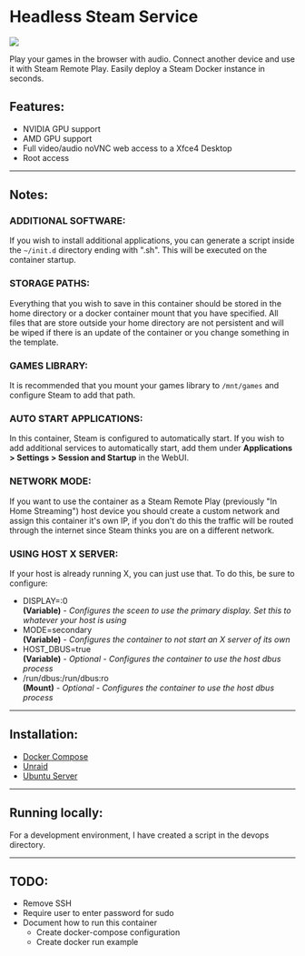 # Headless Steam Service

![](./images/banner.jpg)

Play your games in the browser with audio. Connect another device and use it with Steam Remote Play. Easily deploy a Steam Docker instance in seconds.

## Features:
- NVIDIA GPU support
- AMD GPU support
- Full video/audio noVNC web access to a Xfce4 Desktop
- Root access


---
## Notes:

### ADDITIONAL SOFTWARE:
If you wish to install additional applications, you can generate a script inside the `~/init.d` directory ending with ".sh".
This will be executed on the container startup.

### STORAGE PATHS:
Everything that you wish to save in this container should be stored in the home directory or a docker container mount that you have specified. 
All files that are store outside your home directory are not persistent and will be wiped if there is an update of the container or you change something in the template.

### GAMES LIBRARY:
It is recommended that you mount your games library to `/mnt/games` and configure Steam to add that path.

### AUTO START APPLICATIONS:
In this container, Steam is configured to automatically start. If you wish to add additional services to automatically start, 
add them under **Applications > Settings > Session and Startup** in the WebUI.

### NETWORK MODE:
If you want to use the container as a Steam Remote Play (previously "In Home Streaming") host device you should create a custom network and assign this container it's own IP, if you don't do this the traffic will be routed through the internet since Steam thinks you are on a different network.

### USING HOST X SERVER:
If your host is already running X, you can just use that. To do this, be sure to configure:
  - DISPLAY=:0    
    **(Variable)** - *Configures the sceen to use the primary display. Set this to whatever your host is using*
  - MODE=secondary    
    **(Variable)** - *Configures the container to not start an X server of its own*
  - HOST_DBUS=true    
    **(Variable)** - *Optional - Configures the container to use the host dbus process*
  - /run/dbus:/run/dbus:ro    
    **(Mount)**  - *Optional - Configures the container to use the host dbus process*


---
## Installation:
- [Docker Compose](./docs/docker-compose.md)
- [Unraid](./docs/unraid.md)
- [Ubuntu Server](./docs/ubuntu-server.md)


---
## Running locally:

For a development environment, I have created a script in the devops directory.


---
## TODO:
- Remove SSH
- Require user to enter password for sudo
- Document how to run this container
    - Create docker-compose configuration
    - Create docker run example
